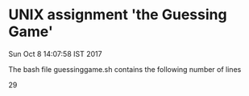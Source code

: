 # UNIX assignment 'the Guessing Game'
Sun Oct  8 14:07:58 IST 2017

The bash file guessinggame.sh contains the following number of lines

29
